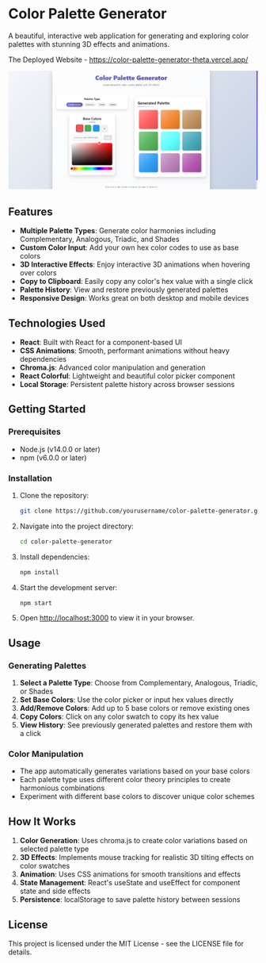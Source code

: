# Color Palette Generator

A beautiful, interactive web application for generating and exploring color palettes with stunning 3D effects and animations.

The Deployed Website - https://color-palette-generator-theta.vercel.app/


![alt text](image.png)
## Features

- **Multiple Palette Types**: Generate color harmonies including Complementary, Analogous, Triadic, and Shades
- **Custom Color Input**: Add your own hex color codes to use as base colors
- **3D Interactive Effects**: Enjoy interactive 3D animations when hovering over colors
- **Copy to Clipboard**: Easily copy any color's hex value with a single click
- **Palette History**: View and restore previously generated palettes
- **Responsive Design**: Works great on both desktop and mobile devices

## Technologies Used

- **React**: Built with React for a component-based UI
- **CSS Animations**: Smooth, performant animations without heavy dependencies
- **Chroma.js**: Advanced color manipulation and generation
- **React Colorful**: Lightweight and beautiful color picker component
- **Local Storage**: Persistent palette history across browser sessions

## Getting Started

### Prerequisites

- Node.js (v14.0.0 or later)
- npm (v6.0.0 or later)

### Installation

1. Clone the repository:
   ```bash
   git clone https://github.com/yourusername/color-palette-generator.git
   ```

2. Navigate into the project directory:
   ```bash
   cd color-palette-generator
   ```

3. Install dependencies:
   ```bash
   npm install
   ```

4. Start the development server:
   ```bash
   npm start
   ```

5. Open [http://localhost:3000](http://localhost:3000) to view it in your browser.

## Usage

### Generating Palettes

1. **Select a Palette Type**: Choose from Complementary, Analogous, Triadic, or Shades
2. **Set Base Colors**: Use the color picker or input hex values directly
3. **Add/Remove Colors**: Add up to 5 base colors or remove existing ones
4. **Copy Colors**: Click on any color swatch to copy its hex value
5. **View History**: See previously generated palettes and restore them with a click

### Color Manipulation

- The app automatically generates variations based on your base colors
- Each palette type uses different color theory principles to create harmonious combinations
- Experiment with different base colors to discover unique color schemes

## How It Works

1. **Color Generation**: Uses chroma.js to create color variations based on selected palette type
2. **3D Effects**: Implements mouse tracking for realistic 3D tilting effects on color swatches
3. **Animation**: Uses CSS animations for smooth transitions and effects
4. **State Management**: React's useState and useEffect for component state and side effects
5. **Persistence**: localStorage to save palette history between sessions


## License

This project is licensed under the MIT License - see the LICENSE file for details.


